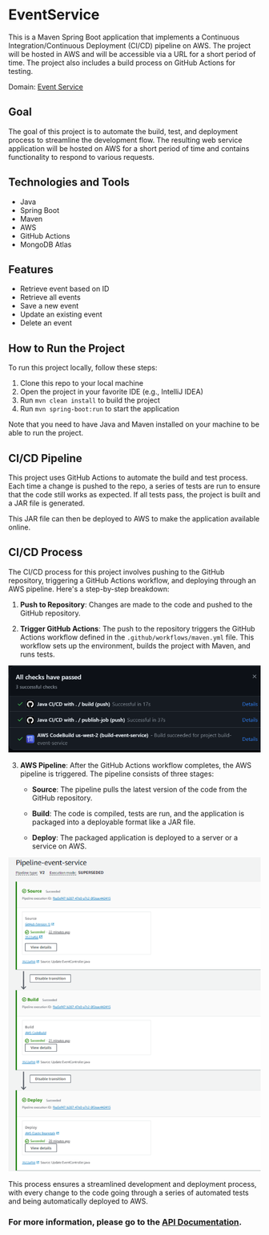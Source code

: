 
# EventService

This is a Maven Spring Boot application that implements a Continuous Integration/Continuous Deployment (CI/CD) pipeline on AWS. The project will be hosted in AWS and will be accessible via a URL for a short period of time.
The project also includes a build process on GitHub Actions for testing.

Domain: [Event Service](http://event-service-mongodb-env.eba-hux36rjj.us-west-2.elasticbeanstalk.com:8080/events)

## Goal

The goal of this project is to automate the build, test, and deployment process to streamline the development flow. The resulting web service application will be hosted on AWS for a short period of time and contains functionality to respond to various requests.

## Technologies and Tools

- Java
- Spring Boot
- Maven
- AWS
- GitHub Actions
- MongoDB Atlas

## Features

- Retrieve event based on ID
- Retrieve all events
- Save a new event
- Update an existing event
- Delete an event

## How to Run the Project

To run this project locally, follow these steps:

1. Clone this repo to your local machine
2. Open the project in your favorite IDE (e.g., IntelliJ IDEA)
3. Run `mvn clean install` to build the project
4. Run `mvn spring-boot:run` to start the application

Note that you need to have Java and Maven installed on your machine to be able to run the project.

## CI/CD Pipeline

This project uses GitHub Actions to automate the build and test process. Each time a change is pushed to the repo, a series of tests are run to ensure that the code still works as expected. If all tests pass, the project is built and a JAR file is generated.

This JAR file can then be deployed to AWS to make the application available online.

## CI/CD Process

The CI/CD process for this project involves pushing to the GitHub repository, triggering a GitHub Actions workflow, and deploying through an AWS pipeline. Here's a step-by-step breakdown:

1. **Push to Repository**: Changes are made to the code and pushed to the GitHub repository.

2. **Trigger GitHub Actions**: The push to the repository triggers the GitHub Actions workflow defined in the `.github/workflows/maven.yml` file. This workflow sets up the environment, builds the project with Maven, and runs tests.

![Github Actions](GithubActions.png)

3. **AWS Pipeline**: After the GitHub Actions workflow completes, the AWS pipeline is triggered. The pipeline consists of three stages:

    - **Source**: The pipeline pulls the latest version of the code from the GitHub repository.

    - **Build**: The code is compiled, tests are run, and the application is packaged into a deployable format like a JAR file.

    - **Deploy**: The packaged application is deployed to a server or a service on AWS.

![AWS Pipeline](AWSPipeline.png)

This process ensures a streamlined development and deployment process, with every change to the code going through a series of automated tests and being automatically deployed to AWS.

### For more information, please go to the [API Documentation](API_DOCUMENTATION.md).